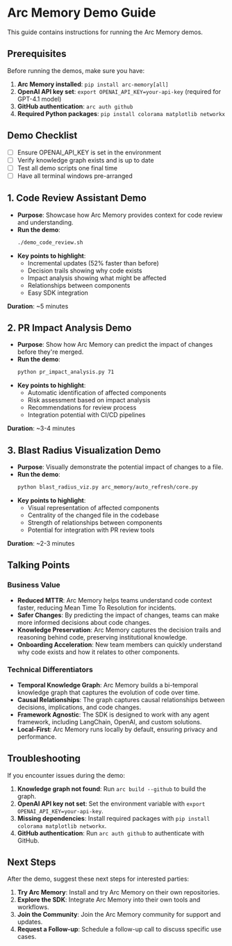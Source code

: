 # Arc Memory Demo Guide

This guide contains instructions for running the Arc Memory demos.

## Prerequisites

Before running the demos, make sure you have:

1. **Arc Memory installed**: `pip install arc-memory[all]`
2. **OpenAI API key set**: `export OPENAI_API_KEY=your-api-key` (required for GPT-4.1 model)
3. **GitHub authentication**: `arc auth github`
4. **Required Python packages**: `pip install colorama matplotlib networkx`

## Demo Checklist

- [ ] Ensure OPENAI_API_KEY is set in the environment
- [ ] Verify knowledge graph exists and is up to date
- [ ] Test all demo scripts one final time
- [ ] Have all terminal windows pre-arranged

## 1. Code Review Assistant Demo

- **Purpose**: Showcase how Arc Memory provides context for code review and understanding.
- **Run the demo**:
  ```bash
  ./demo_code_review.sh
  ```
- **Key points to highlight**:
  - Incremental updates (52% faster than before)
  - Decision trails showing why code exists
  - Impact analysis showing what might be affected
  - Relationships between components
  - Easy SDK integration

**Duration**: ~5 minutes

## 2. PR Impact Analysis Demo

- **Purpose**: Show how Arc Memory can predict the impact of changes before they're merged.
- **Run the demo**:
  ```bash
  python pr_impact_analysis.py 71
  ```
- **Key points to highlight**:
  - Automatic identification of affected components
  - Risk assessment based on impact analysis
  - Recommendations for review process
  - Integration potential with CI/CD pipelines

**Duration**: ~3-4 minutes

## 3. Blast Radius Visualization Demo

- **Purpose**: Visually demonstrate the potential impact of changes to a file.
- **Run the demo**:
  ```bash
  python blast_radius_viz.py arc_memory/auto_refresh/core.py
  ```
- **Key points to highlight**:
  - Visual representation of affected components
  - Centrality of the changed file in the codebase
  - Strength of relationships between components
  - Potential for integration with PR review tools

**Duration**: ~2-3 minutes

## Talking Points

### Business Value

- **Reduced MTTR**: Arc Memory helps teams understand code context faster, reducing Mean Time To Resolution for incidents.
- **Safer Changes**: By predicting the impact of changes, teams can make more informed decisions about code changes.
- **Knowledge Preservation**: Arc Memory captures the decision trails and reasoning behind code, preserving institutional knowledge.
- **Onboarding Acceleration**: New team members can quickly understand why code exists and how it relates to other components.

### Technical Differentiators

- **Temporal Knowledge Graph**: Arc Memory builds a bi-temporal knowledge graph that captures the evolution of code over time.
- **Causal Relationships**: The graph captures causal relationships between decisions, implications, and code changes.
- **Framework Agnostic**: The SDK is designed to work with any agent framework, including LangChain, OpenAI, and custom solutions.
- **Local-First**: Arc Memory runs locally by default, ensuring privacy and performance.

## Troubleshooting

If you encounter issues during the demo:

1. **Knowledge graph not found**: Run `arc build --github` to build the graph.
2. **OpenAI API key not set**: Set the environment variable with `export OPENAI_API_KEY=your-api-key`.
3. **Missing dependencies**: Install required packages with `pip install colorama matplotlib networkx`.
4. **GitHub authentication**: Run `arc auth github` to authenticate with GitHub.

## Next Steps

After the demo, suggest these next steps for interested parties:

1. **Try Arc Memory**: Install and try Arc Memory on their own repositories.
2. **Explore the SDK**: Integrate Arc Memory into their own tools and workflows.
3. **Join the Community**: Join the Arc Memory community for support and updates.
4. **Request a Follow-up**: Schedule a follow-up call to discuss specific use cases.
